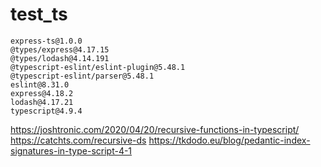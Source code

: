 # test_ts
```
express-ts@1.0.0
@types/express@4.17.15
@types/lodash@4.14.191
@typescript-eslint/eslint-plugin@5.48.1
@typescript-eslint/parser@5.48.1
eslint@8.31.0
express@4.18.2
lodash@4.17.21
typescript@4.9.4
```

https://joshtronic.com/2020/04/20/recursive-functions-in-typescript/
https://catchts.com/recursive-ds
https://tkdodo.eu/blog/pedantic-index-signatures-in-type-script-4-1
